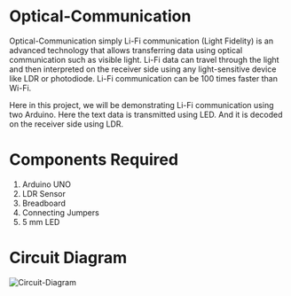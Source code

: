 # Optical-Communication
 Optical-Communication simply Li-Fi communication (Light Fidelity) is an advanced technology that allows transferring data using optical communication such as visible light. Li-Fi data can travel through the light and then interpreted on the receiver side using any light-sensitive device like LDR or photodiode. Li-Fi communication can be 100 times faster than Wi-Fi.

Here in this project, we will be demonstrating Li-Fi communication using two Arduino. Here the text data is transmitted using LED. And it is decoded on the receiver side using LDR.

# Components Required
 1. Arduino UNO
 2. LDR Sensor
 3. Breadboard
 4. Connecting Jumpers
 5. 5 mm LED

# Circuit Diagram
![Circuit-Diagram](https://github.com/lifaet/Optical-Communication/assets/74178139/fe1f676b-40a4-4bad-9d26-f1b20d378637)


